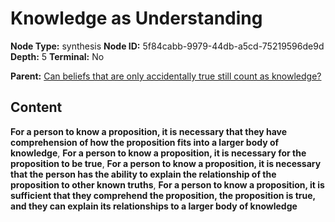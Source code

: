 # Knowledge as Understanding

**Node Type:** synthesis
**Node ID:** 5f84cabb-9979-44db-a5cd-75219596de9d
**Depth:** 5
**Terminal:** No

**Parent:** [Can beliefs that are only accidentally true still count as knowledge?](can-beliefs-that-are-only-accidentally-true-still-count-as-knowledge-antithesis-fc5e215b-efff-49ad-b532-fe09bedef422.md)

## Content

**For a person to know a proposition, it is necessary that they have comprehension of how the proposition fits into a larger body of knowledge**, **For a person to know a proposition, it is necessary for the proposition to be true**, **For a person to know a proposition, it is necessary that the person has the ability to explain the relationship of the proposition to other known truths**, **For a person to know a proposition, it is sufficient that they comprehend the proposition, the proposition is true, and they can explain its relationships to a larger body of knowledge**
